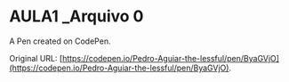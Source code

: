 # AULA1 _Arquivo 0

A Pen created on CodePen.

Original URL: [https://codepen.io/Pedro-Aguiar-the-lessful/pen/ByaGVjO](https://codepen.io/Pedro-Aguiar-the-lessful/pen/ByaGVjO).


